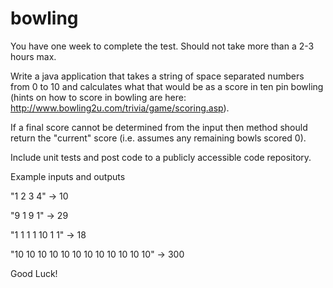 # bowling

You have one week to complete the test. Should not take more than a 2-3 hours max.
 
Write a java application that takes a string of space separated numbers from 0 to 10 and calculates what that would be as a score in ten pin bowling (hints on how to score in bowling are here: http://www.bowling2u.com/trivia/game/scoring.asp).  
 
If a final score cannot be determined from the input then method should return the "current" score (i.e. assumes any remaining bowls scored 0).  

Include unit tests and post code to a publicly accessible code repository.
 
Example inputs and outputs

"1 2 3 4" -> 10

"9 1 9 1" -> 29

"1 1 1 1 10 1 1" -> 18

"10 10 10 10 10 10 10 10 10 10 10 10" -> 300
 
Good Luck!
